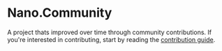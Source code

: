 # Nano.Community

A project thats improved over time through community contributions. If you're interested in contributing, start by reading the [contribution guide](https://github.com/mistakia/nano-community/blob/main/CONTRIBUTING.md).
